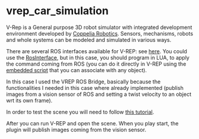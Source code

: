 # vrep_car_simulation


V-Rep is a General purpose 3D robot simulator with integrated development environment developed by <a href="http://www.coppeliarobotics.com/" target="_parent">Coppelia Robotics</a>. Sensors, mechanisms, robots and whole systems can be modeled and simulated in various ways.
 
There are several ROS interfaces available for V-REP: see [here](http://www.coppeliarobotics.com/helpFiles/en/rosInterfaces.htm). You could use the [RosInterface](http://www.coppeliarobotics.com/helpFiles/en/rosInterf.htm), but in this case, you should program in LUA, to apply the command coming from ROS (you can do it directly in V-REP using the [embedded script](http://www.coppeliarobotics.com/helpFiles/en/scripts.htm) that you can associate with any object). 


In this case I used the VREP ROS Bridge, basically because the functionalities I needed in this case where already implemented (publish images from a vision sensor of ROS and setting a twist velocity to an object wrt its own frame).

In order to test the scene you will need to follow [this tutorial](https://github.com/lagadic/vrep_ros_bridge/tree/master).

After you can run V-REP and open the scene. When you play start, the plugin will publish images coming from the vision sensor.

